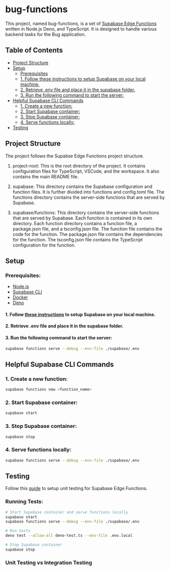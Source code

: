 # bug-functions

This project, named bug-functions, is a set of [Supabase Edge Functions](https://supabase.com/docs/guides/functions) written in Node.js Deno, and TypeScript. It is designed to handle various backend tasks for the Bug application.

## Table of Contents

- [Project Structure](#project-structure)
- [Setup](#setup)
  - [Prerequisites](#prerequisites)
  - [1. Follow these instructions to setup Supabase on your local machine.](#1-follow-these-instructions-to-setup-supabase-on-your-local-machine)
  - [2. Retrieve .env file and place it in the supabase folder.](#2-retrieve-env-file-and-place-it-in-the-supabase-folder)
  - [3. Run the following command to start the server:](#3-run-the-following-command-to-start-the-server)
- [Helpful Supabase CLI Commands](#helpful-supabase-cli-commands)
  - [1. Create a new function:](#1-create-a-new-function)
  - [2. Start Supabase container:](#2-start-supabase-container)
  - [3. Stop Supabase container:](#3-stop-supabase-container)
  - [4. Serve functions locally:](#4-serve-functions-locally)
- [Testing](#testing)

## Project Structure

The project follows the Supabse Edge Functions project structure. 

1. project-root: This is the root directory of the project. It contains configuration files for TypeScript, VSCode, and the workspace. It also contains the main README file.

2. supabase: This directory contains the Supabase configuration and function files. It is further divided into functions and config.toml file. The functions directory contains the server-side functions that are served by Supabase.

3. supabase/functions: This directory contains the server-side functions that are served by Supabase. Each function is contained in its own directory. Each function directory contains a function file, a package.json file, and a tsconfig.json file. The function file contains the code for the function. The package.json file contains the dependencies for the function. The tsconfig.json file contains the TypeScript configuration for the function.


## Setup

### Prerequisites:

- [Node.js](https://nodejs.org/en/download/)
- [Supabase CLI](https://supabase.com/docs/guides/cli)
- [Docker](https://docs.docker.com/get-docker/)
- [Deno](https://deno.land/manual/getting_started/installation)

#### 1. Follow [these instructions](https://supabase.com/docs/guides/functions/quickstart) to setup Supabase on your local machine.

#### 2. Retrieve .env file and place it in the supabase folder.

#### 3. Run the following command to start the server:

```bash
supabase functions serve --debug --env-file ./supabase/.env
```

## Helpful Supabase CLI Commands

### 1. Create a new function:

```bash
supabase functions new <function_name>
```

### 2. Start Supabase container:

```bash
supabase start
```

### 3. Stop Supabase container:

```bash
supabase stop
```

### 4. Serve functions locally:

```bash
supabase functions serve --debug --env-file ./supabase/.env
```

## Testing

Follow this [guide](https://supabase.com/docs/guides/functions/unit-test) to setup unit testing for Supabase Edge Functions.

### Running Tests:

```bash
# Start Supabase container and serve functions locally
supabase start
supabase functions serve --debug --env-file ./supabase/.env

# Run tests
deno test --allow-all deno-test.ts --env-file .env.local

# Stop Supabase container
supabase stop
```

### Unit Testing vs Integration Testing

